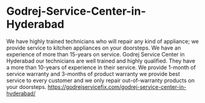 # Godrej-Service-Center-in-Hyderabad
We have highly trained technicians who will repair any kind of appliance; we provide service to kitchen appliances on your doorsteps. We have an experience of more than 15-years on service. Godrej Service Center in Hyderabad our technicians are well trained and highly qualified. They have a more than 10-years of experience in their service. We provide 1-month of service warranty and 3-months of product warranty we provide best service to every customer and we only repair out-of-warranty products on your doorsteps. https://godrejservicefix.com/godrej-service-center-in-hyderabad/
